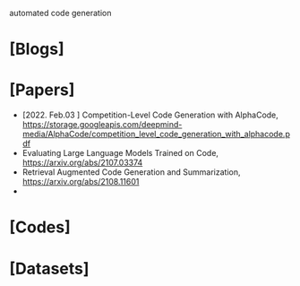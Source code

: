 automated code generation

# [Blogs]

# [Papers]
+ [2022. Feb.03 ] Competition-Level Code Generation with AlphaCode, https://storage.googleapis.com/deepmind-media/AlphaCode/competition_level_code_generation_with_alphacode.pdf
+ Evaluating Large Language Models Trained on Code, https://arxiv.org/abs/2107.03374
+ Retrieval Augmented Code Generation and Summarization, https://arxiv.org/abs/2108.11601
+ 

# [Codes]

# [Datasets]
